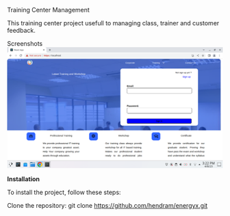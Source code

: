 Training Center Management

This training center project usefull to managing class, trainer and customer feedback.
 
Screenshots
![Main Page](mainpage.png)


**Installation**

To install the project, follow these steps:

Clone the repository: git clone https://github.com/hendram/energyx.git

